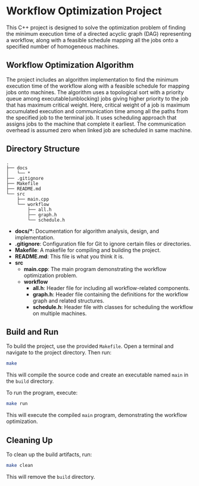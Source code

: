 # Workflow Optimization Project

This C++ project is designed to solve the optimization problem of finding the minimum execution time of a directed acyclic graph (DAG) representing a workflow, along with a feasible schedule mapping all the jobs onto a specified number of homogeneous machines.

## Workflow Optimization Algorithm

The project includes an algorithm implementation to find the minimum execution time of the workflow along with a feasible schedule for mapping jobs onto machines. The algorithm uses a topological sort with a priority queue among executable(unblocking) jobs giving higher priority to the job that has maximum critical weight. Here, critical weight of a job is maximum accumulated execution and communication time among all the paths from the specified job to the terminal job. It uses scheduling approach that assigns jobs to the machine that complete it earliest. The communication overhead is assumed zero when linked job are scheduled in same machine.

## Directory Structure

```
.
├── docs
│   └── *
├── .gitignore
├── Makefile
├── README.md
└── src
    ├── main.cpp
    └── workflow
        ├── all.h
        ├── graph.h
        └── schedule.h
```

- **docs/\***: Documentation for algorithm analysis, design, and implementation.
- **.gitignore**: Configuration file for Git to ignore certain files or directories.
- **Makefile**: A makefile for compiling and building the project.
- **README.md**: This file is what you think it is.
- **src**
  - **main.cpp**: The main program demonstrating the workflow optimization problem.
  - **workflow**
    - **all.h**: Header file for including all workflow-related components.
    - **graph.h**: Header file containing the definitions for the workflow graph and related structures.
    - **schedule.h**: Header file with classes for scheduling the workflow on multiple machines.

## Build and Run

To build the project, use the provided `Makefile`. Open a terminal and navigate to the project directory. Then run:

```bash
make
```

This will compile the source code and create an executable named `main` in the `build` directory.

To run the program, execute:

```bash
make run
```

This will execute the compiled `main` program, demonstrating the workflow optimization.

## Cleaning Up

To clean up the build artifacts, run:

```bash
make clean
```

This will remove the `build` directory.
